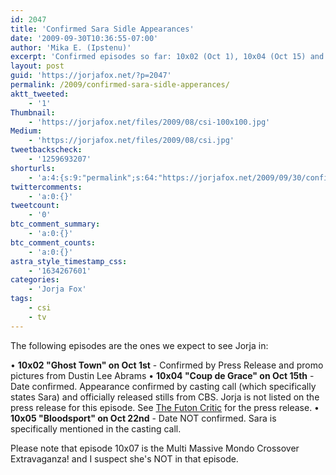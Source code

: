 ```yaml
---
id: 2047
title: 'Confirmed Sara Sidle Appearances'
date: '2009-09-30T10:36:55-07:00'
author: 'Mika E. (Ipstenu)'
excerpt: 'Confirmed episodes so far: 10x02 (Oct 1), 10x04 (Oct 15) and 10x05 (Oct 22? - date NOT confirmed).'
layout: post
guid: 'https://jorjafox.net/?p=2047'
permalink: /2009/confirmed-sara-sidle-apperances/
aktt_tweeted:
    - '1'
Thumbnail:
    - 'https://jorjafox.net/files/2009/08/csi-100x100.jpg'
Medium:
    - 'https://jorjafox.net/files/2009/08/csi.jpg'
tweetbackscheck:
    - '1259693207'
shorturls:
    - 'a:4:{s:9:"permalink";s:64:"https://jorjafox.net/2009/09/30/confirmed-sara-sidle-apperances/";s:7:"tinyurl";s:26:"http://tinyurl.com/yenx7sj";s:4:"isgd";s:18:"http://is.gd/534WX";s:5:"bitly";s:20:"http://bit.ly/183kbC";}'
twittercomments:
    - 'a:0:{}'
tweetcount:
    - '0'
btc_comment_summary:
    - 'a:0:{}'
btc_comment_counts:
    - 'a:0:{}'
astra_style_timestamp_css:
    - '1634267601'
categories:
    - 'Jorja Fox'
tags:
    - csi
    - tv
---
```


The following episodes are the ones we expect to see Jorja in:

&bull; **10x02 "Ghost Town" on Oct 1st** - Confirmed by Press Release and promo  pictures from Dustin Lee Abrams
&bull; **10x04 "Coup de Grace" on Oct 15th** - Date confirmed. Appearance  confirmed by casting call (which specifically states Sara) and  officially released stills from CBS. Jorja is not listed on the press  release for this episode.  See  <a href="http://www.thefutoncritic.com/listings.aspx?id=20090928cbs03">The Futon Critic</a> for the press release.
&bull; **10x05 "Bloodsport" on Oct 22nd** - Date NOT confirmed. Sara is  specifically mentioned in the casting call.

Please note that episode 10x07 is the Multi Massive Mondo Crossover Extravaganza! and I suspect she's NOT in that episode.


